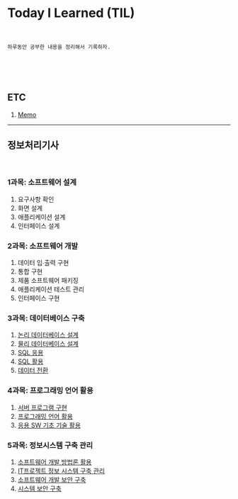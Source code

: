 # Today I Learned (TIL)

<br>

`하루동안 공부한 내용을 정리해서 기록하자. `


<br>
<br>
<br>


## ETC
1. [Memo](./ETC/memo.md)
---




## 정보처리기사

<br>

### 1과목: 소프트웨어 설계

1. 요구사항 확인
2. 화면 설계
3. 애플리케이션 설계
4. 인터페이스 설계



### 2과목: 소프트웨어 개발
1. 데이터 입∙출력 구현
2. 통합 구현
3. 제품 소프트웨어 패키징
4. 애플리케이션 테스트 관리
5. 인터페이스 구현



### 3과목: 데이터베이스 구축
1. [논리 데이터베이스 설계](https://github.com/clay2026/TIL/blob/main/chapter3/3-1/README.md)
2. [물리 데이터베이스 설계](https://github.com/clay2026/TIL/blob/main/chapter3/3-2/README.md)
3. [SQL 응용](https://github.com/clay2026/TIL/blob/main/chapter3/3-3/README.md)
4. [SQL 활용](https://github.com/clay2026/TIL/blob/main/chapter3/3-4/README.md)
5. [데이터 전환](https://github.com/clay2026/TIL/blob/main/chapter3/3-5/README.md)



### 4과목: 프로그래밍 언어 활용
1. [서버 프로그램 구현](https://github.com/clay2026/TIL/blob/main/chapter4/4-1/README.md)
2. [프로그래밍 언어 활용](https://github.com/clay2026/TIL/blob/main/chapter4/4-2/README.md)
3. [응용 SW 기초 기술 활용](https://github.com/clay2026/TIL/blob/main/chapter4/4-3/README.md)



### 5과목: 정보시스템 구축 관리
1. [소프트웨어 개발 방법론 활용](https://github.com/clay2026/TIL/blob/main/chapter5/5-1/README.md)
2. [IT프로젝트 정보 시스템 구축 관리](https://github.com/clay2026/TIL/blob/main/chapter5/5-2/README.md)
3. [소프트웨어 개발 보안 구축](https://github.com/clay2026/TIL/blob/main/chapter5/5-3/README.md)
4. [시스템 보안 구축](https://github.com/clay2026/TIL/blob/main/chapter5/5-4/README.md)

    